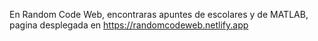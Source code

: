 En Random Code Web, encontraras apuntes de escolares y de MATLAB, pagina desplegada en https://randomcodeweb.netlify.app